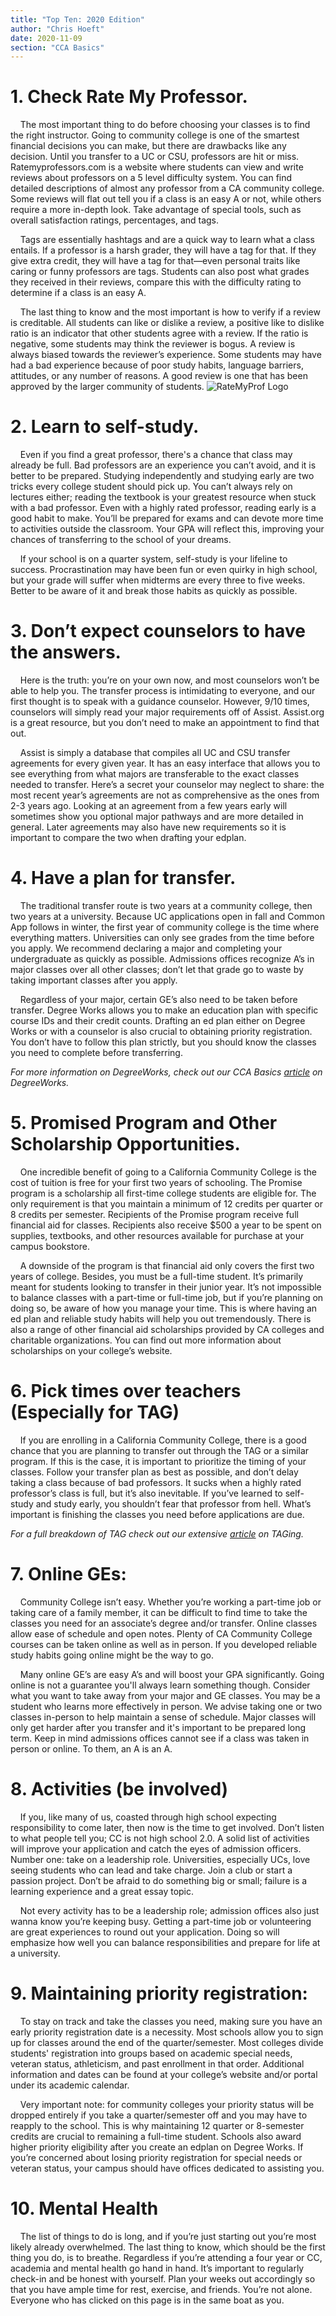 ```yaml
---
title: "Top Ten: 2020 Edition"
author: "Chris Hoeft"
date: 2020-11-09
section: "CCA Basics"
---
```


# 1. Check Rate My Professor.
&nbsp;&nbsp;&nbsp;&nbsp;The most important thing to do before choosing your classes is to find the right instructor. Going to community college is one of the smartest financial decisions you can make, but there are drawbacks like any decision. Until you transfer to a UC or CSU, professors are hit or miss. Ratemyprofessors.com is a website where students can view and write reviews about professors on a 5 level difficulty system. You can find detailed descriptions of almost any professor from a CA community college. Some reviews will flat out tell you if a class is an easy A or not, while others require a more in-depth look. Take advantage of special tools, such as overall satisfaction ratings, percentages, and tags.

&nbsp;&nbsp;&nbsp;&nbsp;Tags are essentially hashtags and are a quick way to learn what a class entails. If a professor is a harsh grader, they will have a tag for that. If they give extra credit, they will have a tag for that—even personal traits like caring or funny professors are tags. Students can also post what grades they received in their reviews, compare this with the difficulty rating to determine if a class is an easy A. 

&nbsp;&nbsp;&nbsp;&nbsp;The last thing to know and the most important is how to verify if a review is creditable. All students can like or dislike a review, a positive like to dislike ratio is an indicator that other students agree with a review. If the ratio is negative, some students may think the reviewer is bogus. A review is always biased towards the reviewer’s experience. Some students may have had a bad experience because of poor study habits, language barriers, attitudes, or any number of reasons. A good review is one that has been approved by the larger community of students.
![RateMyProf Logo](https://vanderbilthustler.com/wp-content/uploads/2019/10/Screen-Shot-2019-10-27-at-9.26.38-PM-475x163.png)

# 2. Learn to self-study.
&nbsp;&nbsp;&nbsp;&nbsp;Even if you find a great professor, there's a chance that class may already be full. Bad professors are an experience you can’t avoid, and it is better to be prepared. Studying independently and studying early are two tricks every college student should pick up. You can’t always rely on lectures either; reading the textbook is your greatest resource when stuck with a bad professor. Even with a highly rated professor, reading early is a good habit to make. You’ll be prepared for exams and can devote more time to activities outside the classroom. Your GPA will reflect this, improving your chances of transferring to the school of your dreams. 

&nbsp;&nbsp;&nbsp;&nbsp;If your school is on a quarter system, self-study is your lifeline to success. Procrastination may have been fun or even quirky in high school, but your grade will suffer when midterms are every three to five weeks. Better to be aware of it and break those habits as quickly as possible. 


# 3. Don’t expect counselors to have the answers.
&nbsp;&nbsp;&nbsp;&nbsp;Here is the truth: you’re on your own now, and most counselors won’t be able to help you. The transfer process is intimidating to everyone, and our first thought is to speak with a guidance counselor. However, 9/10 times, counselors will simply read your major requirements off of Assist. Assist.org is a great resource, but you don’t need to make an appointment to find that out.

&nbsp;&nbsp;&nbsp;&nbsp;Assist is simply a database that compiles all UC and CSU transfer agreements for every given year. It has an easy interface that allows you to see everything from what majors are transferable to the exact classes needed to transfer. Here’s a secret your counselor may neglect to share: the most recent year’s agreements are not as comprehensive as the ones from 2-3 years ago. Looking at an agreement from a few years early will sometimes show you optional major pathways and are more detailed in general. Later agreements may also have new requirements so it is important to compare the two when drafting your edplan. 


# 4. Have a plan for transfer.
&nbsp;&nbsp;&nbsp;&nbsp;The traditional transfer route is two years at a community college, then two years at a university. Because UC applications open in fall and Common App follows in winter, the first year of community college is the time where everything matters. Universities can only see grades from the time before you apply. We recommend declaring a major and completing your undergraduate as quickly as possible. Admissions offices recognize A’s in major classes over all other classes; don’t let that grade go to waste by taking important classes after you apply.

&nbsp;&nbsp;&nbsp;&nbsp;Regardless of your major, certain GE’s also need to be taken before transfer. Degree Works allows you to make an education plan with specific course IDs and their credit counts. Drafting an ed plan either on Degree Works or with a counselor is also crucial to obtaining priority registration. You don’t have to follow this plan strictly, but you should know the classes you need to complete before transferring. 

*For more information on DegreeWorks, check out our CCA Basics  [article](/blog/cca_degreeworks) on DegreeWorks.*


# 5. Promised Program and Other Scholarship Opportunities.
&nbsp;&nbsp;&nbsp;&nbsp;One incredible benefit of going to a California Community College is the cost of tuition is free for your first two years of schooling. The Promise program is a scholarship all first-time college students are eligible for. The only requirement is that you maintain a minimum of 12 credits per quarter or 8 credits per semester. Recipients of the Promise program receive full financial aid for classes. Recipients also receive $500 a year to be spent on supplies, textbooks, and other resources available for purchase at your campus bookstore.

&nbsp;&nbsp;&nbsp;&nbsp;A downside of the program is that financial aid only covers the first two years of college. Besides, you must be a full-time student. It’s primarily meant for students looking to transfer in their junior year. It’s not impossible to balance classes with a part-time or full-time job, but if you’re planning on doing so, be aware of how you manage your time. This is where having an ed plan and reliable study habits will help you out tremendously. There is also a range of other financial aid scholarships provided by CA colleges and charitable organizations. You can find out more information about scholarships on your college’s website.


# 6. Pick times over teachers (Especially for TAG) 
&nbsp;&nbsp;&nbsp;&nbsp;If you are enrolling in a California Community College, there is a good chance that you are planning to transfer out through the TAG or a similar program. If this is the case, it is important to prioritize the timing of your classes. Follow your transfer plan as best as possible, and don’t delay taking a class because of bad professors. It sucks when a highly rated professor’s class is full, but it’s also inevitable. If you’ve learned to self-study and study early, you shouldn’t fear that professor from hell. What’s important is finishing the classes you need before applications are due.

*For a full breakdown of TAG check out our extensive [article](/blog/dd_uctag) on TAGing.*


# 7. Online GEs:
&nbsp;&nbsp;&nbsp;&nbsp;Community College isn’t easy. Whether you’re working a part-time job or taking care of a family member, it can be difficult to find time to take the classes you need for an associate’s degree and/or transfer. Online classes allow ease of schedule and open notes. Plenty of CA Community College courses can be taken online as well as in person. If you developed reliable study habits going online might be the way to go.

&nbsp;&nbsp;&nbsp;&nbsp;Many online GE’s are easy A’s and will boost your GPA significantly. Going online is not a guarantee you'll always learn something though. Consider what you want to take away from your major and GE classes. You may be a student who learns more effectively in person. We advise taking one or two classes in-person to help maintain a sense of schedule. Major classes will only get harder after you transfer and it's important to be prepared long term. Keep in mind admissions offices cannot see if a class was taken in person or online. To them, an A is an A. 


# 8. Activities (be involved) 
&nbsp;&nbsp;&nbsp;&nbsp;If you, like many of us, coasted through high school expecting responsibility to come later, then now is the time to get involved. Don’t listen to what people tell you; CC is not high school 2.0. A solid list of activities will improve your application and catch the eyes of admission officers. Number one: take on a leadership role. Universities, especially UCs, love seeing students who can lead and take charge. Join a club or start a passion project. Don’t be afraid to do something big or small; failure is a learning experience and a great essay topic. 

&nbsp;&nbsp;&nbsp;&nbsp;Not every activity has to be a leadership role; admission offices also just wanna know you’re keeping busy. Getting a part-time job or volunteering are great experiences to round out your application. Doing so will emphasize how well you can balance responsibilities and prepare for life at a university. 


# 9. Maintaining priority registration:
&nbsp;&nbsp;&nbsp;&nbsp;To stay on track and take the classes you need, making sure you have an early priority registration date is a necessity. Most schools allow you to sign up for classes around the end of the quarter/semester. Most colleges divide students' registration into groups based on academic special needs, veteran status, athleticism, and past enrollment in that order. Additional information and dates can be found at your college’s website and/or portal under its academic calendar. 

&nbsp;&nbsp;&nbsp;&nbsp;Very important note: for community colleges your priority status will be dropped entirely if you take a quarter/semester off and you may have to reapply to the school. This is why maintaining 12 quarter or 8-semester credits are crucial to remaining a full-time student. Schools also award higher priority eligibility after you create an edplan on Degree Works. If you’re concerned about losing priority registration for special needs or veteran status, your campus should have offices dedicated to assisting you. 


# 10. Mental Health
&nbsp;&nbsp;&nbsp;&nbsp;The list of things to do is long, and if you’re just starting out you’re most likely already overwhelmed. The last thing to know, which should be the first thing you do, is to breathe. Regardless if you’re attending a four year or CC, academia and mental health go hand in hand. It’s important to regularly check-in and be honest with yourself. Plan your weeks out accordingly so that you have ample time for rest, exercise, and friends. You’re not alone. Everyone who has clicked on this page is in the same boat as you. 